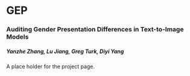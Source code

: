 # GEP

### Auditing Gender Presentation Differences in Text-to-Image Models

##### Yanzhe Zhang, Lu Jiang, Greg Turk, Diyi Yang

A place holder for the project page.